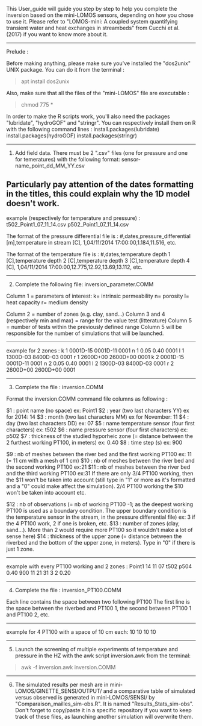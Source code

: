 This User_guide will guide you step by step to help you complete the inversion based on the mini-LOMOS sensors, depending on how you chose to use it. 
Please refer to "LOMOS-mini: A coupled system quantifying transient water and heat exchanges in streambeds" from Cucchi et al. (2017) if you want to know more about it.
_____________________________________________________________________________________________________________________________

Prelude :

Before making anything, please make sure you've installed the "dos2unix" UNIX package. You can do it from the terminal :
> apt install dos2unix

Also, make sure that all the files of the "mini-LOMOS" file are executable :
> chmod 775 *

In order to make the R scripts work, you'll also need the packages "lubridate", "hydroGOF" and "stringr".
You can respectively install them on R with the following command lines :
install.packages(lubridate)
install.packages(hydroGOF)
install.packages(stringr)
_____________________________________________________________________________________________________________________________
1) Add field data. There must be 2 ".csv" files (one for pressure and one for temeratures) with the following format: sensor-name_point_dd_MM_YY.csv
 
Particularly pay attention of the dates formatting in the titles, this could explain why the 1D model doesn't work.
-------------------------------------
example (respectively for temperature and pressure) :
t502_Point1_07_11_14.csv
p502_Point1_07_11_14.csv

The format of the pressure differential file is :
#,dates,pressure_differential [m],temperature in stream [C],
1,04/11/2014 17:00:00,1.184,11.516,
etc.

The format of the temperature file is :
#,dates,temperature depth 1 [C],temperature depth 2 [C],temperature depth 3 [C],temperature depth 4 [C],
1,04/11/2014 17:00:00,12.775,12.92,13.69,13.112,
etc.
_____________________________________________________________________________________________________________________________
2) Complete the following file: inversion_parameter.COMM

Column 1 = parameters of interest:
k= intrinsic permeability
n= porosity
l= heat capacity
r= medium density

Column 2 = number of zones (e.g. clay, sand...)
Column 3 and 4 (respectively min and max) = range for the value test (litterature)
Column 5 = number of tests within the previously defined range
Column 5 will be responsible for the number of simulations that will be launched.

-----------------------------------
example for 2 zones :
k 1 0001D-15 0001D-11 0001
n 1 0.05 0.40 0001
l 1 1300D-03 8400D-03 0001
r 1 2600D+00 2600D+00  0001
k 2 0001D-15 0001D-11 0001
n 2 0.05 0.40 0001
l 2 1300D-03 8400D-03 0001
r 2 2600D+00 2600D+00  0001
_____________________________________________________________________________________________________________________________

3) Complete the file : inversion.COMM

Format the inversion.COMM command file columns as following :

 $1 : point name (no space) ex: Point1
 $2 : year (two last characters YY) ex for 2014: 14 
 $3 : month (two last characters MM) ex for November: 11 
 $4 : day (two last characters DD) ex: 07 
 $5 : name temperature sensor (four first characters) ex: t502
 $6 : name pressure sensor (four first characters) ex: p502
 $7 : thickness of the studied hyporheic zone (= distance between the 2 		furthest working PT100, in meters) ex: 0.40
 $8 : time step (s) ex: 900

 $9 : nb of meshes between the river bed and the first working PT100 ex: 11 (= 11 cm with a mesh of 1 cm)
 $10 : nb of meshes between the river bed and the second working PT100 ex:21
 $11 : nb of meshes between the river bed and the third working PT100 ex:31
If there are only 3/4 PT100 working, then the $11 won't be taken into account (still type in "1" or more as it's formatted and a "0" could make affect the simulation). 2/4 PT100 working the $10 won't be taken into account etc.

 $12 : nb of observations (= nb of working PT100 -1; as the deepest working PT100 is used as a boundary condition. The upper boundary condition is the temperature sensor in the stream, in the pressure differential file) ex: 3 if the 4 PT100 work, 2 if one is broken, etc.
 $13 : number of zones (clay, sand...). More than 2 would require more PT100 so it wouldn't make a lot of sense here)
 $14 : thickness of the upper zone (= distance between the riverbed and the bottom of the upper zone, in meters). Type in "0" if there is just 1 zone.

------------------------------------
example with every PT100 working and 2 zones :
Point1 14 11 07 t502 p504 0.40 900 11 21 31 3 2 0.20
_____________________________________________________________________________________________________________________________

4) Complete the file : inversion_PT100.COMM

Each line contains the space between two following PT100
The first line is the space between the riverbed and PT100 1, the second between PT100 1 and PT100 2, etc.

------------------------------------
example for 4 PT100 with a space of 10 cm each:
10
10
10
10
_____________________________________________________________________________________________________________________________

5) Launch the screening of multiple experiments of temperature and pressure in the HZ with the awk script inversion.awk from the terminal:
> awk -f inversion.awk inversion.COMM
_____________________________________________________________________________________________________________________________

6) The simulated results per mesh are in mini-LOMOS/GINETTE_SENSI/OUTPUT/ and a comparative table of simulated versus observed is generated in mini-LOMOS/SENSI/ by "Comparaison_mailles_sim-obs.R". It is named "Results_Stats_sim-obs".
Don't forget to copy/paste it in a specific repository if you want to keep track of these files, as launching another simulation will overwrite them.

